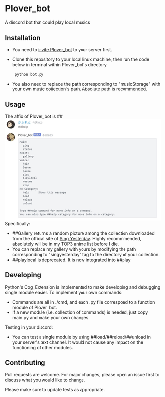 # Plover_bot

A discord bot that could play local musics

## Installation

* You need to [invite Plover_bot](https://discord.com/api/oauth2/authorize?) to your server first. 
* Clone this repository to your local linux machine, then run the code below in terminal within Plover_bot's directory

  ```bash
   python bot.py
  ``` 
 * You also need to replace the path corresponding to "musicStorage" with your own music collection's path. Absolute path is recommended.
## Usage

The affix of Plover_bot is ##
  ![Image](./filedump/help.jpg "Functions currently supporting")
Specifically:
* ##Gallery returns a random picture among the collection downloaded from the official site of [Sing Yesterday](https://singyesterday.com/). Highly recommmended, absolutely will be in my TOP3 anime list before I die.
* You can replace my gallery with yours by modifying the path corresponding to "singyesterday" tag to the directory of your collection.
* ##playlocal is deprecated. It is now integrated into ##play

## Developing
Python's Cog_Extension is implemented to make developing and debugging single module easier. 
To implement your own commands:
* Commands are all in ./cmd, and each .py file correspond to a function module of Plover_bot.
* If a new module (i.e. collection of commands) is needed, just copy main.py and make your own changes.

Testing in your discord:
* You can test a single module by using ##load/##reload/##unload in your server's text channel. It would not cause any impact on the functioning of other modules.

## Contributing
Pull requests are welcome. For major changes, please open an issue first to discuss what you would like to change.

Please make sure to update tests as appropriate.
